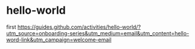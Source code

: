 # hello-world
first
https://guides.github.com/activities/hello-world/?utm_source=onboarding-series&utm_medium=email&utm_content=hello-word-link&utm_campaign=welcome-email
